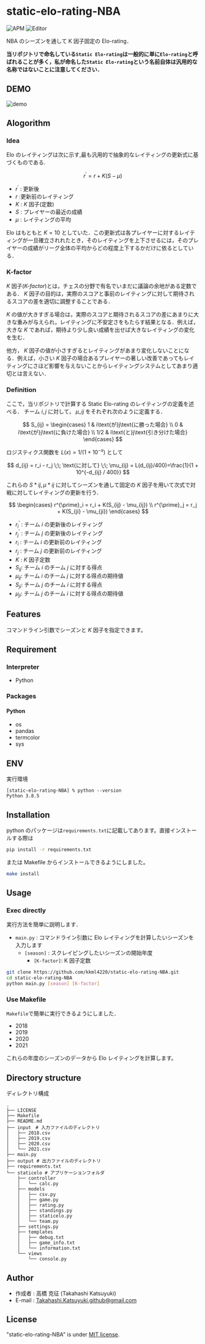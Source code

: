 # static-elo-rating-NBA

![APM](https://img.shields.io/badge/-Python-F9DC3E.svg?logo=python&style=flat)
![Editor](https://img.shields.io/badge/-Visual%20Studio%20Code-007ACC.svg?logo=visual-studio-code&style=flat)

NBA のシーズンを通して K 因子固定の Elo-rating．

 **当リポジトリで命名している`Static Elo-rating`は一般的に単に`Elo-rating`と呼ばれることが多く，私が命名した`Static Elo-rating`という名前自体は汎用的な名称ではないことに注意してください．**

## DEMO

![demo](https://user-images.githubusercontent.com/58053010/210120770-13510656-2ba2-42e6-83a9-1f00b2468ed9.gif)

## Alogorithm

### Idea

Elo のレイティングは次に示す,最も汎用的で抽象的なレイティングの更新式に基づくものである.

$$r^{\prime} = r + K (S -\mu)$$

- $r^{\prime}$ : 更新後
- $r$ :更新前のレイティング
- $K$ : $K$ 因子(定数)
- $S$ : プレイヤーの最近の成績
- $\mu$ : レイティングの平均

Elo はもともと $K=10$ としていた．この更新式は各プレイヤーに対するレイティングが一旦確立されれたとき，そのレイティングを上下させるには，そのプレイヤーの成績がリーグ全体の平均からどの程度上下するかだけに依るとしている．

### K-factor

$K$ 因子(_K-factor_)とは，チェスの分野で有名でいまだに議論の余地がある定数である． $K$ 因子の目的は，実際のスコアと事前のレイティングに対して期待されるスコアの差を適切に調整することである．

$K$ の値が大きすぎる場合は，実際のスコアと期待されるスコアの差にあまりに大きな重みが与えられ，レイティングに不安定さをもたらす結果となる．例えば，大きな $K$ であれば，期待より少し良い成績を出せば大きなレイティングの変化を生む．

他方， $K$ 因子の値が小さすぎるとレイティングがあまり変化しないことになる．例えば，小さい $K$ 因子の場合あるプレイヤーの著しい改善であってもレイティングにさほど影響を与えないことからレイティングシステムとしてあまり適切とは言えない．

### Definition

ここで，当リポジトリで計算する Static Elo-rating のレイティングの定義を述べる．
チーム $i,j$ に対して， $\mu\_{ij}$ をそれぞれ次のように定義する．

$$
S_{ij} =
            \begin{cases}
                1   & i\text{が}j\text{に勝った場合}   \\
                0   & i\text{が}j\text{に負けた場合}  \\
                1/2 & i\text{と}j\text{引き分けた場合}
            \end{cases}
$$

ロジスティクス関数を $L(x) = 1/(1 + 10^{-x})$ として

$$
d_{ij} = r_i - r_j
        \;\; \text{に対して} \;\;
        \mu_{ij} = L(d_{ij}/400)=\frac{1}{1 + 10^{-d_{ij} / 400}}
$$

これらの $S*{ij},\mu*{ij}$ に対してシーズンを通して固定の $K$ 因子を用いて次式で対戦に対してレイティングの更新を行う．

$$
\begin{cases}
                r^{\prime}_i = r_i + K(S_{ij} - \mu_{ij}) \\
                r^{\prime}_j = r_j + K(S_{ji} - \mu_{ji})
            \end{cases}
$$

- $r^{\prime}_i$ : チーム $i$ の更新後のレイティング
- $r^{\prime}_j$ : チーム $j$ の更新後のレイティング
- $r_i$ : チーム $i$ の更新前のレイティング
- $r_j$ : チーム $j$ の更新前のレイティング
- $K$ : $K$ 因子定数
- $S_{ij}$: チーム $i$ のチーム $j$ に対する得点
- $\mu_{ij}$: チーム $i$ のチーム $j$ に対する得点の期待値
- $S_{ji}$: チーム $j$ のチーム $i$ に対する得点
- $\mu_{ji}$: チーム $j$ のチーム $i$ に対する得点の期待値

## Features

コマンドライン引数でシーズンと $K$ 因子を指定できます。

## Requirement

### Interpreter

- Python

### Packages

#### Python

- os
- pandas
- termcolor
- sys

## ENV

実行環境

```plantext
[static-elo-rating-NBA] % python --version
Python 3.8.5
```

## Installation

python のパッケージは`requirements.txt`に記載してあります。直接インストールする際は

```bash
pip install -r requirements.txt
```

または Makefile からインストールできるようにしました。

```bash
make install
```

## Usage

### Exec directly

実行方法を簡単に説明します．

- `main.py` : コマンドライン引数に Elo レイティングを計算したいシーズンを入力します
  - `[season]` : スクレイピングしたいシーズンの開始年度
    - `[K-factor]`: K 因子定数

```bash
git clone https://github.com/kkml4220/static-elo-rating-NBA.git
cd static-elo-rating-NBA
python main.py [season] [K-factor]
```

### Use Makefile

`Makefile`で簡単に実行できるようにしました．

- 2018
- 2019
- 2020
- 2021

これらの年度のシーズンのデータから Elo レイティングを計算します。

## Directory structure

ディレクトリ構成

```
.
├── LICENSE
├── Makefile
├── README.md
├── input　# 入力ファイルのディレクトリ
│   ├── 2018.csv
│   ├── 2019.csv
│   ├── 2020.csv
│   └── 2021.csv
├── main.py
├── output # 出力ファイルのディレクトリ
├── requirements.txt
└── staticelo # アプリケーションフォルダ
    ├── controller
    │   └── calc.py
    ├── models
    │   ├── csv.py
    │   ├── game.py
    │   ├── rating.py
    │   ├── standings.py
    │   ├── staticelo.py
    │   └── team.py
    ├── settings.py
    ├── templates
    │   ├── debug.txt
    │   ├── game_info.txt
    │   └── information.txt
    └── views
        └── console.py
```

## Author

- 作成者 : 高橋 克征 (Takahashi Katsuyuki)
- E-mail : [Takahashi.Katsuyuki.github@gmail.com](Takahashi.Katsuyuki.github@gmail.com)

## License

"static-elo-rating-NBA" is under [MIT license](https://en.wikipedia.org/wiki/MIT_License).
